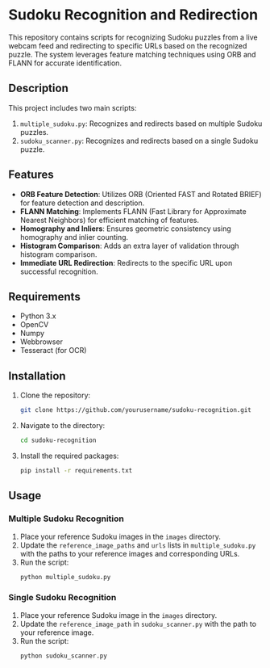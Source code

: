 # Sudoku Recognition and Redirection

This repository contains scripts for recognizing Sudoku puzzles from a live webcam feed and redirecting to specific URLs based on the recognized puzzle. The system leverages feature matching techniques using ORB and FLANN for accurate identification.

## Description

This project includes two main scripts:
1. `multiple_sudoku.py`: Recognizes and redirects based on multiple Sudoku puzzles.
2. `sudoku_scanner.py`: Recognizes and redirects based on a single Sudoku puzzle.

## Features

- **ORB Feature Detection**: Utilizes ORB (Oriented FAST and Rotated BRIEF) for feature detection and description.
- **FLANN Matching**: Implements FLANN (Fast Library for Approximate Nearest Neighbors) for efficient matching of features.
- **Homography and Inliers**: Ensures geometric consistency using homography and inlier counting.
- **Histogram Comparison**: Adds an extra layer of validation through histogram comparison.
- **Immediate URL Redirection**: Redirects to the specific URL upon successful recognition.

## Requirements

- Python 3.x
- OpenCV
- Numpy
- Webbrowser
- Tesseract (for OCR)

## Installation

1. Clone the repository:
    ```bash
    git clone https://github.com/yourusername/sudoku-recognition.git
    ```
2. Navigate to the directory:
    ```bash
    cd sudoku-recognition
    ```
3. Install the required packages:
    ```bash
    pip install -r requirements.txt
    ```

## Usage

### Multiple Sudoku Recognition

1. Place your reference Sudoku images in the `images` directory.
2. Update the `reference_image_paths` and `urls` lists in `multiple_sudoku.py` with the paths to your reference images and corresponding URLs.
3. Run the script:
    ```bash
    python multiple_sudoku.py
    ```

### Single Sudoku Recognition

1. Place your reference Sudoku image in the `images` directory.
2. Update the `reference_image_path` in `sudoku_scanner.py` with the path to your reference image.
3. Run the script:
    ```bash
    python sudoku_scanner.py
    ```
